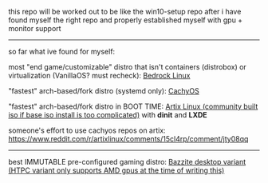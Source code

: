 this repo will be worked out to be like the win10-setup repo after i have found myself the right repo and properly established myself with gpu + monitor support

--------------------------------------------------------------------------------------------------------------------------------------------------------------
so far what ive found for myself:

most "end game/customizable" distro that isn't containers (distrobox) or virtualization (VanillaOS? must recheck): [Bedrock Linux](https://bedrocklinux.org/)

"fastest" arch-based/fork distro (systemd only): [CachyOS](https://cachyos.org/)

"fastest" arch-based/fork distro in BOOT TIME: [Artix Linux (community built iso if base iso install is too complicated)](https://artixlinux.org/download.php#official) with **dinit** and **LXDE**

someone's effort to use cachyos repos on artix: https://www.reddit.com/r/artixlinux/comments/15cl4rp/comment/jty08qq

--------------------------------------------------------------------------------------------------------------------------------------------------------------

best IMMUTABLE pre-configured gaming distro: [Bazzite desktop variant (HTPC variant only supports AMD gpus at the time of writing this)](https://github.com/ublue-os/bazzite/#desktop)
